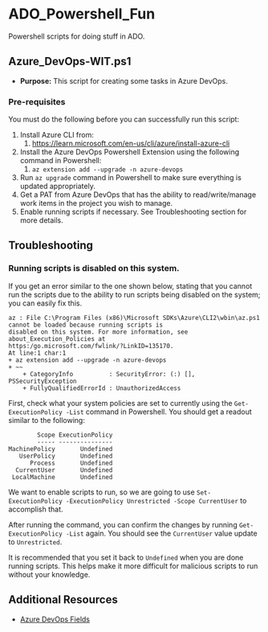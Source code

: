 # ADO_Powershell_Fun
Powershell scripts for doing stuff in ADO.

## Azure_DevOps-WIT.ps1

- **Purpose:** This script for creating some tasks in Azure DevOps.

### Pre-requisites

You must do the following before you can successfully run this script:
1. Install Azure CLI from:
    1. https://learn.microsoft.com/en-us/cli/azure/install-azure-cli
2. Install the Azure DevOps Powershell Extension using the following command in Powershell:
    1. `az extension add --upgrade -n azure-devops`
3. Run `az upgrade` command in Powershell to make sure everything is updated appropriately.
4. Get a PAT from Azure DevOps that has the ability to read/write/manage work items in the project you wish to manage.
5. Enable running scripts if necessary. See Troubleshooting section for more details.

## Troubleshooting

### Running scripts is disabled on this system.

If you get an error similar to the one shown below, stating that you cannot run the scripts due to the ability to run scripts being disabled on the system; you can easily fix this.
```dotnetcli
az : File C:\Program Files (x86)\Microsoft SDKs\Azure\CLI2\wbin\az.ps1 cannot be loaded because running scripts is
disabled on this system. For more information, see about_Execution_Policies at
https:/go.microsoft.com/fwlink/?LinkID=135170.
At line:1 char:1
+ az extension add --upgrade -n azure-devops
+ ~~
    + CategoryInfo          : SecurityError: (:) [], PSSecurityException
    + FullyQualifiedErrorId : UnauthorizedAccess
```
First, check what your system policies are set to currently using the `Get-ExecutionPolicy -List` command in Powershell. You should get a readout similar to the following:

```dotnetcli
        Scope ExecutionPolicy
        ----- ---------------
MachinePolicy       Undefined
   UserPolicy       Undefined
      Process       Undefined
  CurrentUser       Undefined
 LocalMachine       Undefined
 ```

We want to enable scripts to run, so we are going to use `Set-ExecutionPolicy -ExecutionPolicy Unrestricted -Scope CurrentUser` to accomplish that.

After running the command, you can confirm the changes by running `Get-ExecutionPolicy -List` again. You should see the `CurrentUser` value update to `Unrestricted`.

It is recommended that you set it back to `Undefined` when you are done running scripts. This helps make it more difficult for malicious scripts to run without your knowledge.

## Additional Resources

- [Azure DevOps Fields](https://learn.microsoft.com/en-us/rest/api/azure/devops/wit/fields/list?view=azure-devops-rest-6.0&tabs=HTTP&viewFallbackFrom=azure-devops-rest-7.0)